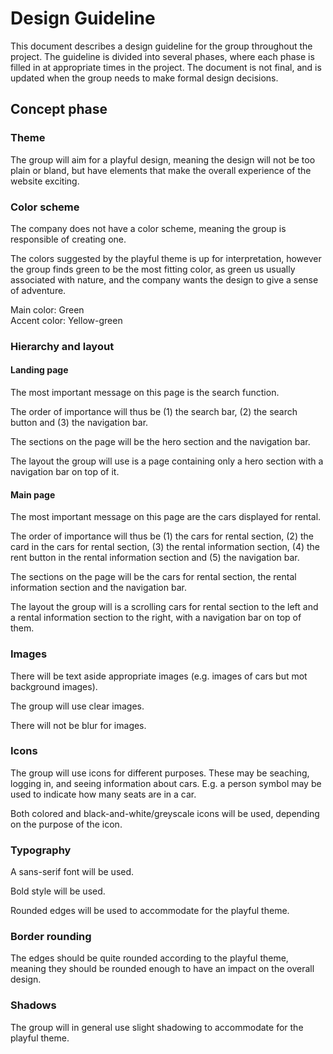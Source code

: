 # Design Guideline

This document describes a design guideline for the group throughout the project. The guideline is
divided into several phases, where each phase is filled in at appropriate times in the project. The
document is not final, and is updated when the group needs to make formal design decisions.

## Concept phase

### Theme

The group will aim for a playful design, meaning the design will not be too plain or bland, but
have elements that make the overall experience of the website exciting.

### Color scheme

The company does not have a color scheme, meaning the group is responsible of creating one.

The colors suggested by the playful theme is up for interpretation, however the group finds green
to be the most fitting color, as green us usually associated with nature, and the company wants the
design to give a sense of adventure.

Main color: Green\
Accent color: Yellow-green

### Hierarchy and layout

#### Landing page

The most important message on this page is the search function.

The order of importance will thus be (1) the search bar, (2) the search button and (3) the
navigation bar.

The sections on the page will be the hero section and the navigation bar.

The layout the group will use is a page containing only a hero section with a navigation bar on top
of it.

#### Main page

The most important message on this page are the cars displayed for rental.

The order of importance will thus be (1) the cars for rental section, (2) the card in the cars for
rental section, (3) the rental information section, (4) the rent button in the rental information
section and (5) the navigation bar.

The sections on the page will be the cars for rental section, the rental information section and
the navigation bar.

The layout the group will is a scrolling cars for rental section to the left and a rental
information section to the right, with a navigation bar on top of them.

### Images

There will be text aside appropriate images (e.g. images of cars but mot background images).

The group will use clear images.

There will not be blur for images.

### Icons

The group will use icons for different purposes. These may be seaching, logging in, and seeing
information about cars. E.g. a person symbol may be used to indicate how many seats are in a car.

Both colored and black-and-white/greyscale icons will be used, depending on the purpose of the
icon.

### Typography

A sans-serif font will be used.

Bold style will be used.

Rounded edges will be used to accommodate for the playful theme.

### Border rounding

The edges should be quite rounded according to the playful theme, meaning they should be rounded
enough to have an impact on the overall design.

### Shadows

The group will in general use slight shadowing to accommodate for the playful theme.
